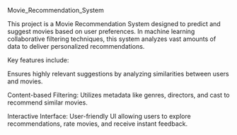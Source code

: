 Movie_Recommendation_System

This project is a Movie Recommendation System designed to predict and suggest movies based on user preferences. In machine learning collaborative filtering techniques, this system analyzes vast amounts of data to deliver personalized recommendations.

Key features include:

Ensures highly relevant suggestions by analyzing similarities between users and movies.

Content-based Filtering: Utilizes metadata like genres, directors, and cast to recommend similar movies.

Interactive Interface: User-friendly UI allowing users to explore recommendations, rate movies, and receive instant feedback.
